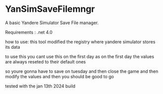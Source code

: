# YanSimSaveFilemngr
A basic Yandere Simulator Save File manager.

Requirements : .net 4.0

how to use:
  this tool modified the registry where yandere simulator stores its data

  to use this you cant use this on the first day as on the first day the values
  are always reseted to their default ones

  so youre gonna have to save on tuesday and then close the game and then modify the values
  and then you should be good to go

tested with the jan 13th 2024 build
